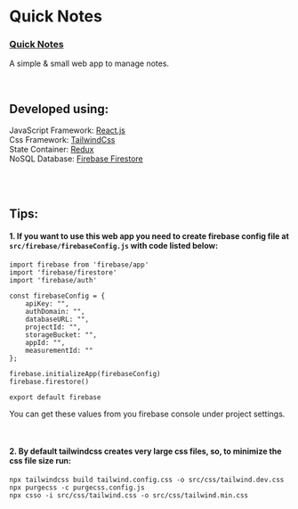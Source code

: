 # Quick Notes
### [Quick Notes](https://quick-notes-n.web.app)
A simple & small web app to manage notes.

<br/>

## Developed using:
JavaScript Framework: [React.js](https://reactjs.org/)<br/>
Css Framework: [TailwindCss](https://https://tailwindcss.com/)<br/>
State Container: [Redux](https://react-redux.js.org)<br/>
NoSQL Database: [Firebase Firestore](https://firebase.google.com/)<br/>

<br/><br/>

## Tips:
#### 1. If you want to use this web app you need to create firebase config file at `src/firebase/firebaseConfig.js` with code listed below:

    import firebase from 'firebase/app'
    import 'firebase/firestore'
    import 'firebase/auth'

    const firebaseConfig = {
        apiKey: "",
        authDomain: "",
        databaseURL: "",
        projectId: "",
        storageBucket: "",
        appId: "",
        measurementId: ""
    };

    firebase.initializeApp(firebaseConfig)
    firebase.firestore()

    export default firebase

You can get these values from you firebase console under project settings.

<br/>

#### 2. By default tailwindcss creates very large css files, so, to minimize the css file size run:

`npx tailwindcss build tailwind.config.css -o src/css/tailwind.dev.css` <br/>
`npx purgecss -c purgecss.config.js` <br/>
`npx csso -i src/css/tailwind.css -o src/css/tailwind.min.css` <br/>
